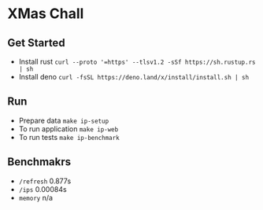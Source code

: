 # XMas Chall

## Get Started
- Install rust `curl --proto '=https' --tlsv1.2 -sSf https://sh.rustup.rs | sh`
- Install deno `curl -fsSL https://deno.land/x/install/install.sh | sh`

## Run
- Prepare data `make ip-setup`
- To run application `make ip-web`
- To run tests `make ip-benchmark`

## Benchmakrs
- `/refresh` 0.877s
- `/ips` 0.00084s
- `memory` n/a
